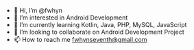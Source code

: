 - 👋 Hi, I’m @fwhyn
- 👀 I’m interested in Android Development
- 🌱 I’m currently learning Kotlin, Java, PHP, MySQL, JavaScript
- 💞️ I’m looking to collaborate on Android Development Project
- 📫 How to reach me fwhynseventh@gmail.com

<!---
fwhyn/fwhyn is a ✨ special ✨ repository because its `README.md` (this file) appears on your GitHub profile.
You can click the Preview link to take a look at your changes.
--->
